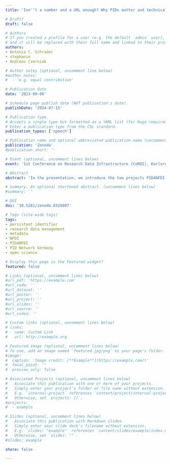 ```yaml
---
title: 'Isn''t a number and a URL enough? Why PIDs matter and technical solutions alone are not sufficient'

# Draft?
draft: false

# Authors
# If you created a profile for a user (e.g. the default `admin` user), write the username (folder name) here
# and it will be replaced with their full name and linked to their profile.
authors:
- Antonia C. Schrader
- stephanie
- Andreas Czerniak

# Author notes (optional, uncomment line below)
#author_notes:
#  - 'e.g. equal contribution'

# Publication date
date: '2023-09-08'

# Schedule page publish date (NOT publication's date).
publishDate: '2024-07-15'

# Publication type.
# Accepts a single type but formatted as a YAML list (for Hugo requirements).
# Enter a publication type from the CSL standard.
publication_types: ['speech']

# Publication name and optional abbreviated publication name (uncomment line below).
publication: 'Zenodo'
#publication_short: ''

# Event (optional, uncomment lines below)
event: '1st Conference on Research Data Infrastructure (CoRDI), Karlsruhe, 12–14 September 2023'

# Abstract
abstract: 'In the presentation, we introduce the two projects PID4NFDI and PID Network Germany that deal with PIDs at the national level, present some initial findings and highlight their benefit for NFDI. PIDs are used and needed along the entire lifecycle of research data: from enabling to connecting. However, a particular focus for the presentation will be laid on harmonising and connecting.'

# Summary. An optional shortened abstract. (uncomment lines below)
#summary: ''

# DOI
doi: '10.5281/zenodo.8328807'

# Tags (site-wide tags)
tags:
- persistent identifier
- research data management
- metadata
- NFDI
- PID4NFDI
- PID Network Germany
- open science

# Display this page in the Featured widget?
featured: false

# Links (optional, uncomment lines below)
#url_pdf: 'https://example.com'
#url_code: ''
#url_dataset: ''
#url_poster: ''
#url_project: ''
#url_slides: ''
#url_source: ''
#url_video: ''

# Custom links (optional, uncomment lines below)
# links:
# - name: Custom Link
#   url: http://example.org

# Featured image (optional, uncomment lines below)
# To use, add an image named `featured.jpg/png` to your page's folder.
#image:
#  caption: 'Image credit: [**Example**](https://example.com/)'
#  focal_point: ''
#  preview_only: false

# Associated Projects (optional, uncomment lines below)
#   Associate this publication with one or more of your projects.
#   Simply enter your project's folder or file name without extension.
#   E.g. `internal-project` references `content/project/internal-project/index.md`.
#   Otherwise, set `projects: []`.
#projects:
#  - example

# Slides (optional, uncomment lines below)
#   Associate this publication with Markdown slides.
#   Simply enter your slide deck's filename without extension.
#   E.g. `slides: "example"` references `content/slides/example/index.md`.
#   Otherwise, set `slides: ""`.
#slides: example

share: false

---
```

